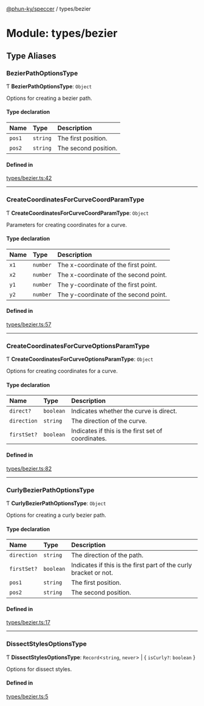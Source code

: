 [@phun-ky/speccer](../README.md) / types/bezier

# Module: types/bezier

## Type Aliases

### BezierPathOptionsType

Ƭ **BezierPathOptionsType**: `Object`

Options for creating a bezier path.

#### Type declaration

| Name | Type | Description |
| :------ | :------ | :------ |
| `pos1` | `string` | The first position. |
| `pos2` | `string` | The second position. |

#### Defined in

[types/bezier.ts:42](https://github.com/phun-ky/speccer/blob/main/src/types/bezier.ts#L42)

___

### CreateCoordinatesForCurveCoordParamType

Ƭ **CreateCoordinatesForCurveCoordParamType**: `Object`

Parameters for creating coordinates for a curve.

#### Type declaration

| Name | Type | Description |
| :------ | :------ | :------ |
| `x1` | `number` | The x-coordinate of the first point. |
| `x2` | `number` | The x-coordinate of the second point. |
| `y1` | `number` | The y-coordinate of the first point. |
| `y2` | `number` | The y-coordinate of the second point. |

#### Defined in

[types/bezier.ts:57](https://github.com/phun-ky/speccer/blob/main/src/types/bezier.ts#L57)

___

### CreateCoordinatesForCurveOptionsParamType

Ƭ **CreateCoordinatesForCurveOptionsParamType**: `Object`

Options for creating coordinates for a curve.

#### Type declaration

| Name | Type | Description |
| :------ | :------ | :------ |
| `direct?` | `boolean` | Indicates whether the curve is direct. |
| `direction` | `string` | The direction of the curve. |
| `firstSet?` | `boolean` | Indicates if this is the first set of coordinates. |

#### Defined in

[types/bezier.ts:82](https://github.com/phun-ky/speccer/blob/main/src/types/bezier.ts#L82)

___

### CurlyBezierPathOptionsType

Ƭ **CurlyBezierPathOptionsType**: `Object`

Options for creating a curly bezier path.

#### Type declaration

| Name | Type | Description |
| :------ | :------ | :------ |
| `direction` | `string` | The direction of the path. |
| `firstSet?` | `boolean` | Indicates if this is the first part of the curly bracket or not. |
| `pos1` | `string` | The first position. |
| `pos2` | `string` | The second position. |

#### Defined in

[types/bezier.ts:17](https://github.com/phun-ky/speccer/blob/main/src/types/bezier.ts#L17)

___

### DissectStylesOptionsType

Ƭ **DissectStylesOptionsType**: `Record`\<`string`, `never`\> \| \{ `isCurly?`: `boolean`  }

Options for dissect styles.

#### Defined in

[types/bezier.ts:5](https://github.com/phun-ky/speccer/blob/main/src/types/bezier.ts#L5)
